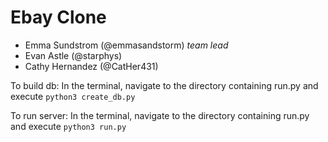 # Ebay Clone

- Emma Sundstrom (@emmasandstorm) _team lead_
- Evan Astle (@starphys)
- Cathy Hernandez (@CatHer431)

To build db:
In the terminal, navigate to the directory containing run.py and execute `python3 create_db.py`

To run server:
In the terminal, navigate to the directory containing run.py and execute `python3 run.py`
